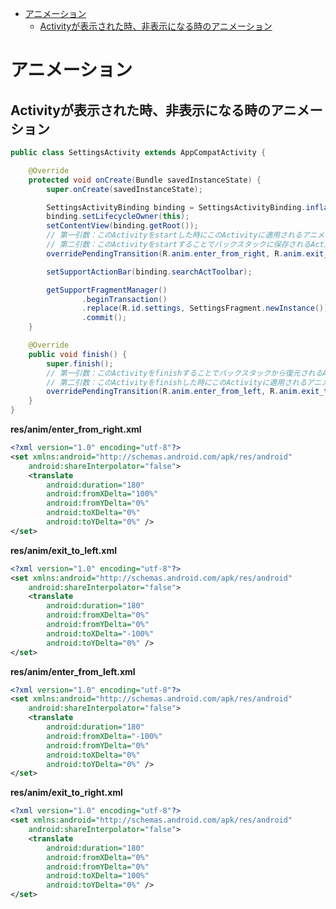 <!-- TOC depthFrom:1 depthTo:6 withLinks:1 updateOnSave:1 orderedList:0 -->

- [アニメーション](#アニメーション)
	- [Activityが表示された時、非表示になる時のアニメーション](#activityが表示された時非表示になる時のアニメーション)

<!-- /TOC -->


# アニメーション

## Activityが表示された時、非表示になる時のアニメーション

```java
public class SettingsActivity extends AppCompatActivity {

    @Override
    protected void onCreate(Bundle savedInstanceState) {
        super.onCreate(savedInstanceState);

        SettingsActivityBinding binding = SettingsActivityBinding.inflate(getLayoutInflater());
        binding.setLifecycleOwner(this);
        setContentView(binding.getRoot());
        // 第一引数：このActivityをstartした時にこのActivityに適用されるアニメーション
        // 第二引数：このActivityをstartすることでバックスタックに保存されるActivityに適用されるアニメーション
        overridePendingTransition(R.anim.enter_from_right, R.anim.exit_to_left);

        setSupportActionBar(binding.searchActToolbar);

        getSupportFragmentManager()
                .beginTransaction()
                .replace(R.id.settings, SettingsFragment.newInstance())
                .commit();
    }

    @Override
    public void finish() {
        super.finish();
        // 第一引数：このActivityをfinishすることでバックスタックから復元されるActivityに適用されるアニメーション
        // 第二引数：このActivityをfinishした時にこのActivityに適用されるアニメーション
        overridePendingTransition(R.anim.enter_from_left, R.anim.exit_to_right);
    }
}
```


**res/anim/enter_from_right.xml**

```xml
<?xml version="1.0" encoding="utf-8"?>
<set xmlns:android="http://schemas.android.com/apk/res/android"
    android:shareInterpolator="false">
    <translate
        android:duration="180"
        android:fromXDelta="100%"
        android:fromYDelta="0%"
        android:toXDelta="0%"
        android:toYDelta="0%" />
</set>
```


**res/anim/exit_to_left.xml**

```xml
<?xml version="1.0" encoding="utf-8"?>
<set xmlns:android="http://schemas.android.com/apk/res/android"
    android:shareInterpolator="false">
    <translate
        android:duration="180"
        android:fromXDelta="0%"
        android:fromYDelta="0%"
        android:toXDelta="-100%"
        android:toYDelta="0%" />
</set>
```


**res/anim/enter_from_left.xml**

```xml
<?xml version="1.0" encoding="utf-8"?>
<set xmlns:android="http://schemas.android.com/apk/res/android"
    android:shareInterpolator="false">
    <translate
        android:duration="180"
        android:fromXDelta="-100%"
        android:fromYDelta="0%"
        android:toXDelta="0%"
        android:toYDelta="0%" />
</set>
```


**res/anim/exit_to_right.xml**

```xml
<?xml version="1.0" encoding="utf-8"?>
<set xmlns:android="http://schemas.android.com/apk/res/android"
    android:shareInterpolator="false">
    <translate
        android:duration="180"
        android:fromXDelta="0%"
        android:fromYDelta="0%"
        android:toXDelta="100%"
        android:toYDelta="0%" />
</set>
```



